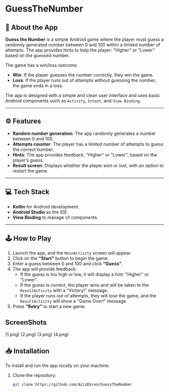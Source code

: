 # GuessTheNumber

## 📱 About the App
**Guess the Number** is a simple Android game where the player must guess a randomly generated number between 0 and 100 within a limited number of attempts. The app provides hints to help the player: "Higher" or "Lower" based on the guessed number.

The game has a win/loss outcome:
- **Win**: If the player guesses the number correctly, they win the game.
- **Loss**: If the player runs out of attempts without guessing the number, the game ends in a loss.

The app is designed with a simple and clean user interface and uses basic Android components such as `Activity`, `Intent`, and `View Binding`.

---

## ⚙️ Features
- **Random number generation**: The app randomly generates a number between 0 and 100.
- **Attempts counter**: The player has a limited number of attempts to guess the correct number.
- **Hints**: The app provides feedback, "Higher" or "Lower", based on the player’s guess.
- **Result screen**: Displays whether the player won or lost, with an option to restart the game.

---

## 💻 Tech Stack
- **Kotlin** for Android development.
- **Android Studio** as the IDE.
- **View Binding** to manage UI components.

---

## 🕹️ How to Play
1. Launch the app, and the `MainActivity` screen will appear.
2. Click on the **"Start"** button to begin the game.
3. Enter a guess between 0 and 100 and click **"Guess"**.
4. The app will provide feedback:
    - If the guess is too high or low, it will display a hint: "Higher" or "Lower".
    - If the guess is correct, the player wins and will be taken to the `ResultActivity` with a "Victory!" message.
    - If the player runs out of attempts, they will lose the game, and the `ResultActivity` will show a "Game Over!" message.
5. Press **"Retry"** to start a new game.
## ScreenShots
(1.png) (2.png) (3.png) (4.png)

## 📥 Installation
To install and run the app locally on your machine:
1. Clone the repository:
   ```bash
   git clone https://github.com/AzizEkren/GuessTheNumber
